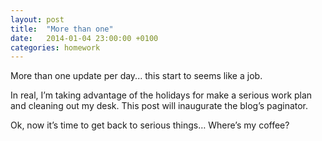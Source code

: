 ```yaml
---
layout: post
title:  "More than one"
date:   2014-01-04 23:00:00 +0100
categories: homework
---
```


More than one update per day... this start to seems like a job.

In real, I’m taking advantage of the holidays for make a serious work plan
and cleaning out my desk. This post will inaugurate the blog’s paginator.

Ok, now it’s time to get back to serious things… Where’s my coffee?
